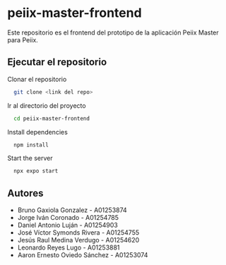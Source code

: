# peiix-master-frontend

Este repositorio es el frontend del prototipo de la aplicación Peiix Master para Peiix. 

## Ejecutar el repositorio

Clonar el repositorio

```bash
  git clone <link del repo>
```

Ir al directorio del proyecto

```bash
  cd peiix-master-frontend
```

Install dependencies

```bash
  npm install
```

Start the server

```bash
  npx expo start
```

## Autores

- Bruno Gaxiola Gonzalez - A01253874
- Jorge Iván Coronado - A01254785
- Daniel Antonio Luján - A01254903
- José Víctor Symonds Rivera - A01254755
- Jesús Raul Medina Verdugo - A01254620
- Leonardo Reyes Lugo - A01253881
- Aaron Ernesto Oviedo Sánchez - A01253074